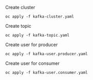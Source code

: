 Create cluster

`oc apply -f kafka-cluster.yaml`

Create topic

`oc apply -f kafka-topic.yaml`

Create user for producer

`oc apply -f kafka-user.producer.yaml`

Create user for consumer

`oc apply -f kafka-user.consumer.yaml`
